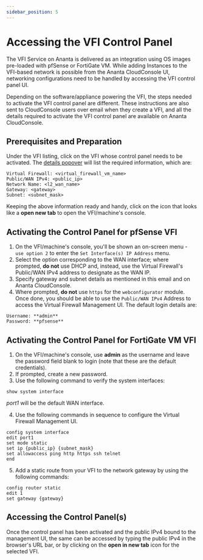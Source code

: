 ```yaml
---
sidebar_position: 5
---
```

# Accessing the VFI Control Panel

The VFI Service on Ananta is delivered as an integration using OS images pre-loaded with pfSense or FortiGate VM. While adding Instances to the VFI-based network is possible from the Ananta CloudConsole UI, networking configurations need to be handled by accessing the VFI control panel UI.

Depending on the software/appliance powering the VFI, the steps needed to activate the VFI control panel are different. These instructions are also sent to CloudConsole users over email when they create a VFI, and all the details required to activate the VFI control panel are available on Ananta CloudConsole.

## Prerequisites and Preparation

Under the VFI listing, click on the VFI whose control panel needs to be activated. The [details popover](/docs/Networking/FirewallandSecurity/ViewingVFINetworkDetails) will list the required information, which are:

```
Virtual Firewall: <virtual_firewall_vm_name>
Public/WAN IPv4: <public_ip>
Network Name: <l2_wan_name>
Gateway: <gateway>
Subnet: <subnet_mask>
```

Keeping the above information ready and handy, click on the icon that looks like a **open new tab** to open the VFI/machine's console.

## Activating the Control Panel for pfSense VFI

1. On the VFI/machine's console, you'll be shown an on-screen menu - `use option 2` to enter the `Set Interface(s) IP Address` menu.
2. Select the option corresponding to the WAN interface; where prompted, **do not** use DHCP and, instead, use the Virtual Firewall's Public/WAN IPv4 address to designate as the WAN IP.
3. Specify gateway and subnet details as mentioned in this email and on Ananta CloudConsole.
4. Where prompted, **do not** use `https` for the `webconfigurator` module. Once done, you should be able to use the `Public/WAN IPv4` Address to access the Virtual Firewall Management UI. The default login details are:
```
Username: **admin**
Password: **pfsense**
```


## Activating the Control Panel for FortiGate VM VFI

1. On the VFI/machine's console, use **admin** as the username and leave the password field blank to login (note that these are the default credentials).
2. If prompted, create a new password.
3. Use the following command to verify the system interfaces:

```
show system interface
```

_port1_ will be the default WAN interface.

4. Use the following commands in sequence to configure the Virtual Firewall Management UI.

```
config system interface  
edit port1  
set mode static  
set ip {public_ip} {subnet_mask}  
set allowaccess ping http https ssh telnet  
end
```


5. Add a static route from your VFI to the network gateway by using the following commands:
```
config router static  
edit 1  
set gateway {gateway}
```


## Accessing the Control Panel(s)

Once the control panel has been activated and the public IPv4 bound to the management UI, the same can be accessed by typing the public IPv4 in the browser's URL bar, or by clicking on the **open in new tab** icon for the selected VFI.

